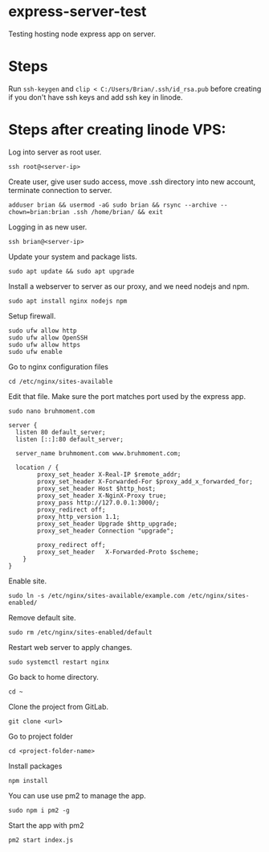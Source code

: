 # express-server-test
Testing hosting node express app on server.

# Steps

Run `ssh-keygen` and `clip < C:/Users/Brian/.ssh/id_rsa.pub` before creating if you don't have ssh keys and add ssh key in linode.

# Steps after creating linode VPS:

Log into server as root user.
```
ssh root@<server-ip>
```

Create user, give user sudo access, move .ssh directory into new account, terminate connection to server.
```
adduser brian && usermod -aG sudo brian && rsync --archive --chown=brian:brian .ssh /home/brian/ && exit
```

Logging in as new user.
```
ssh brian@<server-ip>
```

Update your system and package lists.
```
sudo apt update && sudo apt upgrade
```

Install a webserver to server as our proxy, and we need nodejs and npm.
```
sudo apt install nginx nodejs npm
```

Setup firewall.
```
sudo ufw allow http
sudo ufw allow OpenSSH
sudo ufw allow https
sudo ufw enable
```

Go to nginx configuration files
```
cd /etc/nginx/sites-available
```

Edit that file. Make sure the port matches port used by the express app.
```
sudo nano bruhmoment.com
```

```
server {
  listen 80 default_server;
  listen [::]:80 default_server;

  server_name bruhmoment.com www.bruhmoment.com;

  location / {
        proxy_set_header X-Real-IP $remote_addr;
        proxy_set_header X-Forwarded-For $proxy_add_x_forwarded_for;
        proxy_set_header Host $http_host;
        proxy_set_header X-NginX-Proxy true;
        proxy_pass http://127.0.0.1:3000/;
        proxy_redirect off;
        proxy_http_version 1.1;
        proxy_set_header Upgrade $http_upgrade;
        proxy_set_header Connection "upgrade";

        proxy_redirect off;
        proxy_set_header   X-Forwarded-Proto $scheme;
    }
}
```

Enable site.
```
sudo ln -s /etc/nginx/sites-available/example.com /etc/nginx/sites-enabled/
```

Remove default site.
```
sudo rm /etc/nginx/sites-enabled/default
```

Restart web server to apply changes.
```
sudo systemctl restart nginx
```

Go back to home directory.
```
cd ~
```

Clone the project from GitLab.
```
git clone <url>
```

Go to project folder
```
cd <project-folder-name>
```

Install packages
```
npm install
```

You can use use pm2 to manage the app.
```
sudo npm i pm2 -g
```

Start the app with pm2
```
pm2 start index.js
```